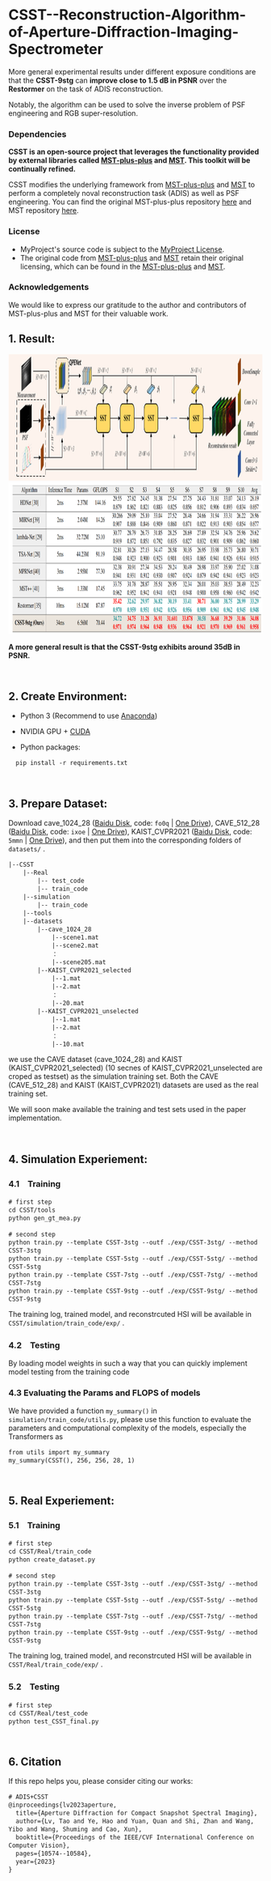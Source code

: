 # CSST--Reconstruction-Algorithm-of-Aperture-Diffraction-Imaging-Spectrometer

More general experimental results under different exposure conditions are that the **CSST-9stg** can **improve close to 1.5 dB in PSNR** over the **Restormer** on the task of ADIS reconstruction.

Notably, the algorithm can be used to solve the inverse problem of PSF engineering and RGB super-resolution.


### Dependencies

**CSST is an open-source project that leverages the functionality provided by external libraries called [MST-plus-plus](https://github.com/caiyuanhao1998/MST-plus-plus) and [MST](https://github.com/caiyuanhao1998/MST). This toolkit will be continually refined.**

CSST modifies the underlying framework from [MST-plus-plus](https://github.com/caiyuanhao1998/MST-plus-plus) and [MST](https://github.com/caiyuanhao1998/MST) to perform a completely noval reconstruction task (ADIS) as well as PSF engineering. You can find the original MST-plus-plus repository [here](https://github.com/caiyuanhao1998/MST-plus-plus) and MST repository [here](https://github.com/caiyuanhao1998/MST). 

### License

- MyProject's source code is subject to the [MyProject License](LICENSE).
- The original code from [MST-plus-plus](https://github.com/caiyuanhao1998/MST-plus-plus) and [MST](https://github.com/caiyuanhao1998/MST) retain their original licensing, which can be found in the [MST-plus-plus](https://github.com/caiyuanhao1998/MST-plus-plus) and [MST](https://github.com/caiyuanhao1998/MST).

### Acknowledgements

We would like to express our gratitude to the author and contributors of MST-plus-plus and MST for their valuable work.




## 1. Result:
<img src="./figure/final-fig4s.png"  height=250 width=900>

<img src="./figure/table.png"  height=300 width=900>

**A more general result is that the CSST-9stg exhibits around 35dB in PSNR.**

&nbsp;



## 2. Create Environment:

- Python 3 (Recommend to use [Anaconda](https://www.anaconda.com/download/#linux))

- NVIDIA GPU + [CUDA](https://developer.nvidia.com/cuda-downloads)

- Python packages:

```shell
  pip install -r requirements.txt
```


&nbsp;


## 3. Prepare Dataset:
Download cave_1024_28 ([Baidu Disk](https://pan.baidu.com/s/1X_uXxgyO-mslnCTn4ioyNQ), code: `fo0q` | [One Drive](https://bupteducn-my.sharepoint.com/:f:/g/personal/mengziyi_bupt_edu_cn/EmNAsycFKNNNgHfV9Kib4osB7OD4OSu-Gu6Qnyy5PweG0A?e=5NrM6S)), CAVE_512_28 ([Baidu Disk](https://pan.baidu.com/s/1ue26weBAbn61a7hyT9CDkg), code: `ixoe` | [One Drive](https://mailstsinghuaeducn-my.sharepoint.com/:f:/g/personal/lin-j21_mails_tsinghua_edu_cn/EjhS1U_F7I1PjjjtjKNtUF8BJdsqZ6BSMag_grUfzsTABA?e=sOpwm4)), KAIST_CVPR2021 ([Baidu Disk](https://pan.baidu.com/s/1LfPqGe0R_tuQjCXC_fALZA), code: `5mmn` | [One Drive](https://mailstsinghuaeducn-my.sharepoint.com/:f:/g/personal/lin-j21_mails_tsinghua_edu_cn/EkA4B4GU8AdDu0ZkKXdewPwBd64adYGsMPB8PNCuYnpGlA?e=VFb3xP)), and then put them into the corresponding folders of `datasets/` .

```shell
|--CSST
    |--Real
    	|-- test_code
    	|-- train_code
    |--simulation
    	|-- train_code
    |--tools
    |--datasets
        |--cave_1024_28
            |--scene1.mat
            |--scene2.mat
            ：  
            |--scene205.mat
        |--KAIST_CVPR2021_selected 
            |--1.mat
            |--2.mat
            ： 
            |--20.mat
        |--KAIST_CVPR2021_unselected 
            |--1.mat
            |--2.mat
            ： 
            |--10.mat

```

we use the CAVE dataset (cave_1024_28) and KAIST (KAIST_CVPR2021_selected) (10 secnes of KAIST_CVPR2021_unselected are croped as testset) as the simulation training set. Both the CAVE (CAVE_512_28) and KAIST (KAIST_CVPR2021) datasets are used as the real training set. 

We will soon make available the training and test sets used in the paper implementation.


&nbsp;


## 4. Simulation Experiement:

### 4.1　Training

```shell
# first step
cd CSST/tools
python gen_gt_mea.py

# second step
python train.py --template CSST-3stg --outf ./exp/CSST-3stg/ --method CSST-3stg
python train.py --template CSST-5stg --outf ./exp/CSST-5stg/ --method CSST-5stg
python train.py --template CSST-7stg --outf ./exp/CSST-7stg/ --method CSST-7stg
python train.py --template CSST-9stg --outf ./exp/CSST-9stg/ --method CSST-9stg 
```

The training log, trained model, and reconstrcuted HSI will be available in `CSST/simulation/train_code/exp/` . 


### 4.2　Testing
By loading model weights in such a way that you can quickly implement model testing from the training code




### 4.3 Evaluating the Params and FLOPS of models

  We have provided a function `my_summary()` in `simulation/train_code/utils.py`, please use this function to evaluate the parameters and computational complexity of the models, especially the Transformers as 

```shell
from utils import my_summary
my_summary(CSST(), 256, 256, 28, 1)
```


&nbsp;


## 5. Real Experiement:

### 5.1　Training

```shell
# first step
cd CSST/Real/train_code
python create_dataset.py

# second step
python train.py --template CSST-3stg --outf ./exp/CSST-3stg/ --method CSST-3stg
python train.py --template CSST-5stg --outf ./exp/CSST-5stg/ --method CSST-5stg
python train.py --template CSST-7stg --outf ./exp/CSST-7stg/ --method CSST-7stg
python train.py --template CSST-9stg --outf ./exp/CSST-9stg/ --method CSST-9stg 
```

The training log, trained model, and reconstrcuted HSI will be available in `CSST/Real/train_code/exp/` . 


### 5.2　Testing

```shell
# first step
cd CSST/Real/test_code
python test_CSST_final.py
```

&nbsp;


## 6. Citation
If this repo helps you, please consider citing our works:


```shell
# ADIS+CSST
@inproceedings{lv2023aperture,
  title={Aperture Diffraction for Compact Snapshot Spectral Imaging},
  author={Lv, Tao and Ye, Hao and Yuan, Quan and Shi, Zhan and Wang, Yibo and Wang, Shuming and Cao, Xun},
  booktitle={Proceedings of the IEEE/CVF International Conference on Computer Vision},
  pages={10574--10584},
  year={2023}
}
```









